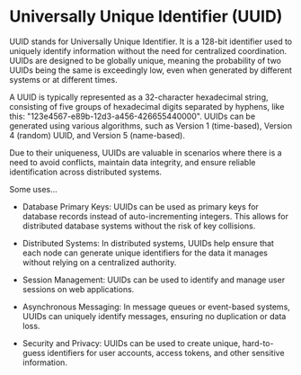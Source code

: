 # Universally Unique Identifier (UUID)

UUID stands for Universally Unique Identifier. It is a 128-bit identifier used to uniquely identify information without the need for centralized coordination. UUIDs are designed to be globally unique, meaning the probability of two UUIDs being the same is exceedingly low, even when generated by different systems or at different times.

A UUID is typically represented as a 32-character hexadecimal string, consisting of five groups of hexadecimal digits separated by hyphens, like this: "123e4567-e89b-12d3-a456-426655440000". UUIDs can be generated using various algorithms, such as Version 1 (time-based), Version 4 (random) UUID, and Version 5 (name-based). 

Due to their uniqueness, UUIDs are valuable in scenarios where there is a need to avoid conflicts, maintain data integrity, and ensure reliable identification across distributed systems.

Some uses…

* Database Primary Keys: UUIDs can be used as primary keys for database records instead of auto-incrementing integers. This allows for distributed database systems without the risk of key collisions.

* Distributed Systems: In distributed systems, UUIDs help ensure that each node can generate unique identifiers for the data it manages without relying on a centralized authority.

* Session Management: UUIDs can be used to identify and manage user sessions on web applications.

* Asynchronous Messaging: In message queues or event-based systems, UUIDs can uniquely identify messages, ensuring no duplication or data loss.

* Security and Privacy: UUIDs can be used to create unique, hard-to-guess identifiers for user accounts, access tokens, and other sensitive information.
